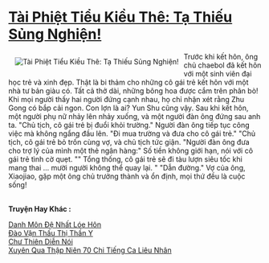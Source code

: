 <a href="https://truyentiki.com/tai-phiet-tieu-kieu-the-ta-thieu-sung-nghien.33467/" title="Tài Phiệt Tiểu Kiều Thê: Tạ Thiếu Sủng Nghiện!"><h1>Tài Phiệt Tiểu Kiều Thê: Tạ Thiếu Sủng Nghiện!</h1></a><div style="display:table"><img align="right" style="float: left; padding: 10px;" src="https://truyentiki.com/a/img/str/src/33467.jpg" alt="Tài Phiệt Tiểu Kiều Thê: Tạ Thiếu Sủng Nghiện!">Trước khi kết hôn, ông chủ chaebol đã kết hôn với một sinh viên đại học trẻ và xinh đẹp. Thật là bi thảm cho những cô gái trẻ kết hôn với một nhà tư bản giàu có. Tất cả thở dài, những bông hoa được cắm trên phân bò! Khi mọi người thấy hai người đứng cạnh nhau, họ chỉ nhận xét rằng Zhu Gong có bắp cải ngon. Con lợn là ai? Yun Shu cũng vậy. Sau khi kết hôn, một người phụ nữ nhảy lên nhảy xuống, và một người đàn ông đứng sau anh ta. "Chủ tịch, cô gái trẻ bị đuổi khỏi trường." Người đàn ông tiếp tục công việc mà không ngẩng đầu lên. "Đi mua trường và đưa cho cô gái trẻ." "Chủ tịch, cô gái trẻ bỏ trốn cùng vợ, và chủ tịch tức giận. "Người đàn ông đưa cho trợ lý của mình một thẻ ngân hàng:" Số tiền không giới hạn, nói với cô gái trẻ tình cờ quẹt. "" Tổng thống, cô gái trẻ sẽ đi tàu lượn siêu tốc khi mang thai ... mười người không thể quay lại. " "Dẫn đường." Vợ của ông, Xiaojiao, gặp một ông chủ trưởng thành và ổn định, mọi thứ đều là cuộc sống!</div><p><br><b>Truyện Hay Khác :</b></p><a href="https://truyentiki.com/danh-mon-de-nhat-loe-hon.33466/" alt="Danh Môn Đệ Nhất Lóe Hôn">Danh Môn Đệ Nhất Lóe Hôn</a><br/><a href="https://github.com/nownovels/top500/tree/master/truyenhay/33667/" alt="Đào Vận Thấu Thị Thần Y">Đào Vận Thấu Thị Thần Y</a><br/><a href="https://truyentiki.wordpress.com/2020/06/08/chu-thien-dien-noi/" alt="Chư Thiên Diễn Nói">Chư Thiên Diễn Nói</a><br/><a href="https://truyentiki.wordpress.com/2020/06/08/xuyen-qua-thap-nien-70-chi-tieng-ca-lieu-nhan/" alt="Xuyên Qua Thập Niên 70 Chi Tiếng Ca Liêu Nhân">Xuyên Qua Thập Niên 70 Chi Tiếng Ca Liêu Nhân</a><br/>
